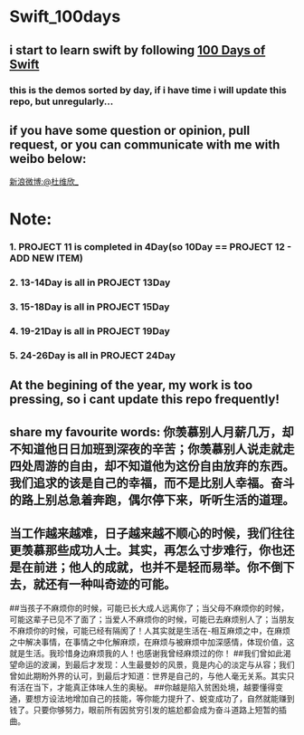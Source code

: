 # Swift_100days
## i start to learn swift by following [100 Days of Swift](http://samvlu.com/)
### this is the demos sorted by day, if i have time i will update this repo, but unregularly...
## if you have some question or opinion, pull request, or you can communicate with me with weibo below:
[新浪微博:@杜维欣_](http://weibo.com/u/2386823145/home?topnav=1&wvr=6)
# Note:
### 1. PROJECT 11 is completed in 4Day(so 10Day == PROJECT 12 - ADD NEW ITEM)
### 2. 13-14Day is all in PROJECT 13Day
### 3. 15-18Day is all in PROJECT 15Day
### 4. 19-21Day is all in PROJECT 19Day
### 5. 24-26Day is all in PROJECT 24Day
## At the begining of the year, my work is too pressing, so i cant update this repo frequently!
## share my favourite words: 你羡慕别人月薪几万，却不知道他日日加班到深夜的辛苦；你羡慕别人说走就走四处周游的自由，却不知道他为这份自由放弃的东西。我们追求的该是自己的幸福，而不是比别人幸福。奋斗的路上别总急着奔跑，偶尔停下来，听听生活的道理。
## 当工作越来越难，日子越来越不顺心的时候，我们往往更羡慕那些成功人士。其实，再怎么寸步难行，你也还是在前进；他人的成就，也并不是轻而易举。你不倒下去，就还有一种叫奇迹的可能。
##当孩子不麻烦你的时候，可能已长大成人远离你了；当父母不麻烦你的时候，可能这辈子已见不了面了；当爱人不麻烦你的时候，可能已去麻烦别人了；当朋友不麻烦你的时候，可能已经有隔阂了！人其实就是生活在-相互麻烦之中，在麻烦之中解决事情，在事情之中化解麻烦，在麻烦与被麻烦中加深感情，体现价值，这就是生活。我珍惜身边麻烦我的人！也感谢我曾经麻烦过的你！
##我们曾如此渴望命运的波澜，到最后才发现：人生最曼妙的风景，竟是内心的淡定与从容；我们曾如此期盼外界的认可，到最后才知道：世界是自己的，与他人毫无关系。其实只有活在当下，才能真正体味人生的奥秘。
##你越是陷入贫困处境，越要懂得变通，要想方设法地增加自己的技能，等你能力提升了、蜕变成功了，自然就能赚到钱了。只要你够努力，眼前所有因贫穷引发的尴尬都会成为奋斗道路上短暂的插曲。
